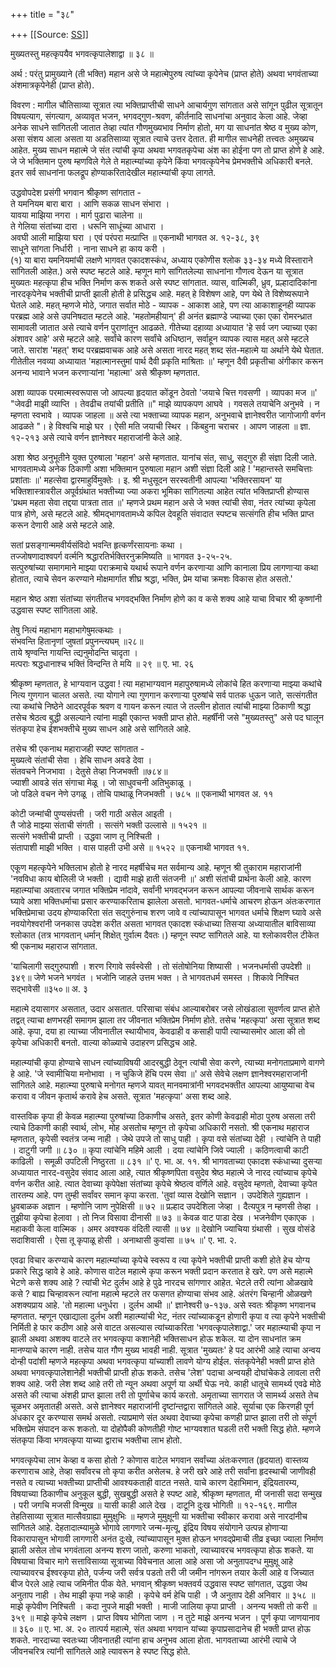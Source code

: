 +++
title = "३८"

+++
[[Source: [SS](https://satsangdhara.net/nbs/nbs-38.htm)]]

मुख्यतस्तु महत्कृपयैव भगवत्कृपालेशाद्वा ॥ ३८ ॥  
  
अर्थ : परंतु प्रामुख्याने (ती भक्ति) महान असे जे महात्मेपुरुष त्यांच्या कृपेनेच (प्राप्त होते) अथवा भगवंताच्या अंशमात्रकृपेनेही (प्राप्त होते).  
  
विवरण : मागील चौतिसाव्या सूत्रात त्या भक्तिप्राप्तीची साधने आचार्यगुण सांगतात असे सांगून पुढील सूत्रातून विषयत्याग, संगत्याग, अव्यावृत भजन, भगवद्‌गुण-श्रवण, कीर्तनादि साधनांचा अनुवाद केला आहे. जेव्हा अनेक साधने सांगितली जातात तेव्हा त्यांत गौणमुख्यभाव निर्माण होतो, मग या साधनांत श्रेष्ठ व मुख्य कोण, असा संशय आला असता या अडतिसाव्या सूत्रात त्याचे उत्तर देतात. ही मागील साधनेही तत्त्वतः अमुख्यच आहेत. मुख्य साधन महात्मे जे संत त्यांची कृपा अथवा भगवतकृपेचा अंश का होईना पण तो प्राप्त होणे हे आहे. जे जे भक्तिमान पुरुष म्हणविले गेले ते महात्म्यांच्या कृपेने किंवा भगवत्कृपेनेच प्रेमभक्तीचे अधिकारी बनले. इतर सर्व साधनांना फलद्रूप होण्याकरितादेखील महात्म्यांची कृपा लागते.  
  
उद्धवोपदेश प्रसंगी भगवान श्रीकृष्ण सांगतात -  
ते यमनियम बारा बारा । आणि सकळ साधन संभारा ।  
यावया माझिया नगरा । मार्ग पुढारा चालेना ॥  
ते गेलिया संतांच्या दारा । धरूनि साधूंच्या आधारा ।  
अवघी आली माझिया घरा । एवं परंपरा मत्प्राप्ति ॥ एकनाथी भागवत अ. १२-३८, ३९  
साधूने सांगता निर्धारी । नाना साधने हा काय करी ।  
(१) या बारा यमनियमांची लक्षणे भागवत एकादशस्कंध, अध्याय एकोणीस श्लोक ३३-३४ मध्ये विस्ताराने सांगितली आहेत.) असे स्पष्ट म्हटले आहे. म्हणून मागे सांगितलेल्या साधनांना गौणत्व देऊन या सूत्रात मुख्यतः महत्कृपा हीच भक्ति निर्माण करू शकते असे स्पष्ट सांगतात. व्यास, वाल्मिकी, ध्रुव, प्रल्हादादिकांना नारदकृपेनेच भक्तीची प्राप्ती झाली होती हे प्रसिद्धच आहे. महत् हे विशेषण आहे, पण येथे ते विशेष्यरूपाने घेतले आहे. महत् म्हणजे मोठे, जगात सर्वात मोठे - व्यापक - आकाश आहे, पण त्या आकाशाहूनही व्यापक परब्रह्म आहे असे उपनिषदात म्हटले आहे. 'महतोमहीयान्' ही अनंत ब्रह्माण्डे ज्याच्या एका एका रोमरन्ध्रात सामावली जातात असे त्याचे वर्णन पुराणांतून आढळते. गीतेच्या दहाव्या अध्यायात 'हे सर्व जग ज्याच्या एका अंशावर आहे' असे म्हटले आहे. सर्वांचे कारण सर्वांचे अधिष्ठान, सर्वाहून व्यापक त्यास महत् असे म्हटले जाते. सारांश 'महत्' शब्द परब्रह्मवाचक आहे असे असता नारद महत् शब्द संत-महात्मे या अर्थाने येथे घेतात. गीतेतील नवव्या अध्यायात 'महात्मानस्तुमां पार्थ दैवी प्रकृति माश्रिताः ॥' म्हणून दैवी प्रकृतीचा अंगीकार करून अनन्य भावाने भजन करणार्‍यांना 'महात्मा' असे श्रीकृष्ण म्हणतात.  
  
अशा व्यापक परमात्मस्वरूपास जो आपल्या हृदयात कोंडून ठेवतो 'जयाचे चित्त गवसणी । व्यापका मज ॥' "जेवढी माझी व्याप्ति । तेवढीच तयांची प्रतीति ॥" माझे व्यापकपण आघवे । गवसले तयाचेनि अनुभवे । न म्हणता स्वभावे । व्यापक जाहला ॥ असे त्या भक्ताच्या व्यापक महान, अनुभवाचे ज्ञानेश्वरीत जागोजागी वर्णन आढळते "। हे विश्वचि माझे घर । ऐसी मति जयाची स्थिर । किंबहुना चराचर । आपण जाहला ॥ ज्ञा. १२-२१३ असे त्याचे वर्णन ज्ञानेश्वर महाराजांनी केले आहे.  
  
अशा श्रेष्ठ अनुभूतीने युक्त पुरुषाला 'महान' असे म्हणतात. यानांच संत, साधु, सद्‌गुरु ही संज्ञा दिली जाते. भागवतामध्ये अनेक ठिकाणी अशा भक्तिमान पुरुषाला महान अशी संज्ञा दिली आहे ! 'महान्तस्ते समचित्ताः प्रशांताः ॥' महत्सेवा द्वारमाहुर्विमुक्तेः । इ. श्री मधुसूदन सरस्वतीनी आपल्या 'भक्तिरसायन' या भक्तिशास्त्रावरील अपूर्वग्रंथात भक्तीच्या ज्या अकरा भूमिका सांगितल्या आहेत त्यांत भक्तिप्राप्ती होण्यास 'प्रथम महता सेवा तद्दया पात्रता तात ॥' म्हणजे प्रथम महान असे जे भक्त त्यांची सेवा, नंतर त्यांच्या कृपेला पात्र होणे, असे म्हटले आहे. श्रीमद्‌भागवतामध्ये कपिल देवहूति संवादात स्पष्टच सत्संगति हीच भक्ति प्राप्त करून देणारी आहे असे म्हटले आहे.  
  
सतां प्रसङ्गान्ममवीर्यसंविदो भवन्ति हृत्कर्णंरसायनाः कथा ।  
तज्जोषणादाश्‍वपर्ग वर्त्मनि श्रद्धारतिर्भक्तिरनुक्रमिष्यति ॥ भागवत ३-२५-२५.  
सत्पुरुषांच्या समागमाने माझ्या पराक्रमाचे यथार्थ रूपाने वर्णन करणार्‍या आणि कानाला प्रिय लागणार्‍या कथा होतात, त्याचे सेवन करण्याने मोक्षमार्गात शीघ्र श्रद्धा, भक्ति, प्रेम यांचा क्रमशः विकास होत असतो.'  
  
महान श्रेष्ठ अशा संतांच्या संगतीतच भगवद्‍भक्ति निर्माण होणे का व कसे शक्य आहे याचा विचार श्री कृष्णांनी उद्धवास स्पष्ट सांगितला आहे.  
  
तेषु नित्यं महाभाग महाभागेषुमत्कथाः ।  
संभवन्ति हितानृणां जुषतां प्रपुनन्त्यघम् ॥२८॥  
ताये श्रृण्वन्ति गायन्ति त्द्यनुमोदन्ति चादृता ।  
मत्पराः श्रद्धधानाश्च भक्तिं विन्दन्ति ते मयि ॥ २९ ॥ ए. भा. २६  
  
श्रीकृष्ण म्हणतात, हे भाग्यवान उद्धवा ! त्या महाभाग्यवान महापुरुषामध्ये लोकांचे हित करणार्‍या माझ्या कथांचे नित्य गुणगान चालत असते. त्या योगाने त्या गुणगान करणार्‍या पुरुषांचे सर्व पातक धुऊन जाते, सत्संगतीत त्या कथांचे निष्ठेने आदरपूर्वक श्रवण व गायन करून त्यात जे तल्लीन होतात त्यांची माझ्या ठिकाणी श्रद्धा तसेच श्रेठत्व बुद्धी असल्याने त्यांना माझी एकान्त भक्ती प्राप्त होते. महर्षींनी जसे "मुख्यतस्तु" असे पद घालून संतकृपा हेच ईशभक्तीचे मुख्य साधन आहे असे सांगितले आहे.  
  
तसेच श्री एकनाथ महाराजही स्पष्ट सांगतात -  
मुख्यत्वे संतांची सेवा । हेचि साधन अवडे देवा ।  
संतवचने निजभावा । देतुसे तेव्हा निजभक्ती ॥७८४॥  
ज्याशी आवडे संत संगाचा मेळू । जो साधुवचनी अतिभुकाळू ।  
जो पडिले वचन नेणे उगळू । तोचि पाथाळू निजभक्ती । ७८५ ॥ एकनाथी भागवत अ. ११  
  
कोटी जन्मांची पुण्यसंपत्ती । जरी गाठी असेल आइती ।  
तै जोडे माझ्या संताची संगती । सत्संगे भक्ती उल्लासे ॥ १५२१ ॥  
सत्संगे भक्तीची प्राप्ती । उद्धवा जाण तू निश्चिती ।  
संतापाशी माझी भक्ति । वास पाहती उभी असे ॥ १५२२ ॥ एकनाथी भागवत ११.  
  
एकूण महत्कृपेने भक्तिलाभ होतो हे नारद महर्षीचेच मत सर्वमान्य आहे. म्हणून श्री तुकाराम महाराजांनी 'नवविधा काय बोलिली जे भक्ती । द्यावी माझे हाती संतजनी ॥' अशी संतांची प्रार्थना केली आहे. कारण महात्म्यांचा अवतारच जगात भक्तिप्रेम नांदावे, सर्वांनी भगवद्‌भजन करून आपल्या जीवनाचे सार्थक करून घ्यावे अशा भक्तिधर्माचा प्रसार करण्याकरिताच झालेला असतो. भागवत-धर्माचे आचरण होऊन अंतःकरणात भक्तिप्रेमाचा उदय होण्याकरिता संत सद्‍गुरुंनाच शरण जावे व त्यांच्यापासून भागवत धर्माचे शिक्षण घ्यावे असे नवयोगेश्वरांनी जनकास उपदेश करीत असता भागवत एकादश स्कंधाच्या तिसर्‍या अध्यायातील बाविसाव्या श्लोकात (तत्र भागवतान् धर्मान् शिक्षेत् गुर्वात्म दैवतः।) म्हणून स्पष्ट सांगितले आहे. या श्लोकावरील टीकेत श्री एकनाथ महाराज सांगतात.  
  
'याचिलागी सद्‍गुरुपाशी । शरण रिगावे सर्वस्वेसी । तो संतोषोनिया शिष्यासी । भजनधर्मासी उपदेशी ॥३४९॥ जेणे भजने भगवंत । भजोनि जाहले उत्तम भक्त । ते भागवतधर्म समस्त । शिकावे निश्चित सद्‌भावेसी ॥३५०॥ अ. ३  
  
महात्मे दयासागर असतात, उदार असतात. परिसाचा संबंध आल्याबरोबर जसे लोखंडाला सुवर्णत्व प्राप्त होते तद्वत् त्याचा क्षणभरही समागम झाला तर जीवनात भक्तिप्रेम निर्माण होते. तसेच 'महत्कृपा' असा सूत्रात शब्द आहे. कृपा, दया हा त्याच्या जीवनातील स्थायीभाव, केवढाही व कसाही पापी त्याच्यासमोर आला की तो कृपेचा अधिकारी बनतो. वाल्या कोळ्याचे उदाहरण प्रसिद्धच आहे.  
  
महात्म्यांची कृपा होण्याचे साधन त्यांच्याविषयी आदरबुद्धी ठेवून त्यांची सेवा करणे, त्याच्या मनोगताप्रमाणे वागणे हे आहे. 'जे स्वामीचिया मनोभावा । न चुकिजे हेंचि परम सेवा ॥' असे सेवेचे लक्षण ज्ञानेश्वरमहाराजांनी सांगितले आहे. महात्म्या पुरुषाचे मनोगत म्हणजे यावत् मानवमात्रांनी भगवदभक्तीत आपल्या आयुष्याचा वेच करावा व जीवन कृतार्थ करावे हेच असते. सूत्रात 'महत्कृपा' असा शब्द आहे.  
  
वास्तविक कृपा ही केवळ महात्म्या पुरुषांच्या ठिकाणीच असते, इतर कोणी केवढाही मोठा पुरुष असला तरी त्याचे ठिकाणी काही स्वार्थ, लोभ, मोह असतोच म्हणून तो कृपेचा अधिकारी नसतो. श्री एकनाथ महाराज म्हणतात, कृपेसी स्वतंत्र जन्म नाही । जेथे उपजे तो साधु पाही । कृपा वसे संतांच्या देही । त्यांचेनि ते पाही । दाटुगी जगी ॥ ८३० ॥ कृपा त्यांचेनि महिमे आली । दया त्यांचेनि जिवे ज्याली । कठिणत्वाची काटी काढिली । समूळी उपटिली निष्ठुरता ॥ ८३१ ॥' ए. भा. अ. ११. श्री भागवताच्या एकादश स्कंधाच्या दुसर्‍या अध्यायात नारद-वसुदेव संवाद आला आहे, त्यात श्रीकृष्णपिता वसुदेव श्रेष्ठ महात्मे जे नारद त्यांच्याच कृपेचे वर्णन करीत आहे. त्यात देवाच्या कृपेपेक्षा संतांच्या कृपेचे श्रेष्ठत्व वर्णिले आहे. वसुदेव म्हणतो, देवाच्या कृपेत तारतम्य आहे. पण तुम्ही सर्वांवर समान कृपा करता. 'तुवां व्यास देखोनि सज्ञान । उपदेशिले गुह्यज्ञान । ध्रुवबाळक अज्ञान । म्हणोनि जाण नुपेक्षिसी ॥ ७२ ॥ प्रल्हाद उपदेशिला जेव्हा । दैत्यपुत्र न म्हणसी तेव्हा । तुझीया कृपेचा हेलावा । तो निज विसावा दीनासी ॥ ७३ ॥ केवळ वाट पाडा देख । भजनेवीण एकाएक । महाकवी केला वाल्मिक । अमर अवश्यक वंदिती त्यासी ॥ ७४ ॥ देखोनि ज्याचिया ग्रंथासी । सुख वोसंडे सदाशिवासी । ऐसा तू कृपाळू होसी । अनाथासी कुवांसा ॥ ७५ ॥' ए. भा. २.  
  
एवढा विचार करण्याचे कारण महात्म्यांच्या कृपेचे स्वरूप व त्या कृपेने भक्तीची प्राप्ती कशी होते हेच योग्य प्रकारे सिद्ध व्हावे हे आहे. कोणास वाटेल महात्मे कृपा करून भक्ती प्रदान करतात हे खरे. पण असे महात्मे भेटणे कसे शक्य आहे ? त्यांची भेट दुर्लभ आहे हे पुढे नारदच सांगणार आहेत. भेटले तरी त्यांना ओळखावे कसे ? बाह्य चिन्हावरून त्यांना महात्मे म्हटले तर फसगत होण्याचा संभव आहे. अंतरंग चिन्हानी ओळखणे अशक्यप्राय आहे. 'तो महात्मा धनुर्धरा । दुर्लभ आथी ॥' ज्ञानेश्वरी ७-१३७. असे स्वतः श्रीकृष्ण भगवानच म्हणतात. म्हणून एखाद्याला दुर्लभ अशी महात्म्यांची भेट, नंतर त्यांच्याकडून होणारी कृपा व त्या कृपेने भक्तीची निर्मिती हे फार कठीण आहे असे वाटत असल्यास त्यांच्याकरिता 'भगवत्कृपालेशाद्वा.' जर महात्म्याची कृपा न झाली अथवा अशक्य वाटले तर भगवत्कृपा कशानेही भक्तिसाधन होऊ शकेल. या दोन साधनांत क्रम मानण्याचे कारण नाही. तसेच यात गौण मुख्य भावही नाही. सूत्रात 'मुख्यतः' हे पद आरंभी आहे त्याचा अन्वय दोन्ही पदांशी म्हणजे महत्कृपा अथवा भगवत्कृपा यांच्याशी लावणे योग्य होईल. संतकृपेनेही भक्ती प्राप्त होते अथवा भगवत्कृपालेशानेही भक्तीची प्राप्ती होऊ शकते. तसेच 'लेश' पदाचा अन्वयही दोघांचेकडे लावला तरी शक्य आहे. जरी लेश शब्द आहे तरी तो न्यून अथवा अपूर्ण या अर्थी घेऊ नये. काही धातूचे सामर्थ्य एवढे मोठे असते की त्याचा अंशही प्राप्त झाला तरी तो पूर्णाचेच कार्य करतो. अमृताच्या सागरात जे सामर्थ्य असते तेच चूळभर अमृतातही असते. असे ज्ञानेश्वर महाराजांनी दृष्टांन्तद्वारा सांगितले आहे. सूर्याचा एक किरणही पूर्ण अंधकार दूर करण्यास समर्थ असतो. त्याप्रमाणे संत अथवा देवाच्या कृपेचा कणही प्राप्त झाला तरी तो संपूर्ण भक्तिप्रेम संपादन करू शकतो. या दोहोपैकी कोणतीही गोष्ट भाग्यवशात घडली तरी भक्ती सिद्ध होते. म्हणजे संतकृपा किंवा भगवत्कृपा याच्या द्वाराच भक्तीचा लाभ होतो.  
  
भगवत्कृपेचा लाभ केव्हा व कसा होतो ? कोणास वाटेल भगवान सर्वांच्या अंतःकरणात (हृदयात) वास्तव्य करणाराच आहे, तेव्हा सर्वांवरच तो कृपा करीत असेलच. हे जरी खरे आहे तरी सर्वांना हृदस्थाची जाणीवही नसते व त्याच्या भक्तीच्या प्राप्तीची आवश्यकताही वाटत नसते. याचे कारण देहाभिमान, इंद्रियतारम्य, विषयाच्या ठिकाणीच अनुकूल बुद्धी, सुखबुद्धी असते हे स्पष्ट आहे, श्रीकृष्ण म्हणतात, मी जनासी सदा सन्मुख । परी जगचि मजसी विन्मुख ॥ यासी काही आले देख । दाटूनि दुःख भोगिती ॥ १२-१६९. मागील तेहतिसाव्या सूत्रात मात्सैवग्राह्या मुमुक्षुभिः ॥ म्हणजे मुमुक्षूनी या भक्तीचा स्वीकार करावा असे नारदांनीच सांगितले आहे. देहतादात्म्यामुळे भोगावे लागणारे जन्म-मृत्यू, इंद्रिय विषय संयोगाने उत्पन्न होणार्‍या विकारापासून भोगावी लागणारी अनंत दुःखे, त्यांच्यापासून मुक्त होऊन भगवद्‍प्रेमाची तीव्र इच्छा ज्याला निर्माण झाली असेल तोच भगवंताला अनन्य शरण जातो, करुणा भाकतो, त्याच्यावरच भगवत्कृपा होऊ शकते. या विषयाचा विचार मागे सत्ताविसाव्या सूत्राच्या विवेचनात आला आहे असा जो अनुतापदग्ध मुमुक्षू आहे त्याच्यावरच ईश्वरकृपा होते, पर्जन्य जरी सर्वत्र पडतो तरी जी जमीन नांगरून तयार केली आहे व जिच्यात बीज पेरले आहे त्याच जमिनीत पीक येते. भगवान् श्रीकृष्ण भक्तवर्य उद्धवास स्पष्ट सांगतात, उद्धवा जेथ अनुताप नाही । तेथ माझी कृपा नव्हे काही । कृपेचे वर्म हेचि पाही । जै अनुताप देही अनिवार ॥ ३५८ ॥ माझे कृपेवीण निश्चिती । कदा नुपजे माझी भक्ती । माजी जालिया कृपा प्राप्ती । अनन्य भक्ती तो करी ॥ ३५९ ॥ माझे कृपेचे लक्षण । प्राप्त विषय भोगिता जाण । न तुटे माझे अनन्य भजन । पूर्ण कृपा जाणयानाव ॥ ३६० ॥ ए. भा. अ. २० तात्पर्य महात्मे, संत अथवा भगवान यांच्या कृपाप्रसादानेच ही भक्ती प्राप्त होऊ शकते. नारदाच्या स्वतःच्या जीवनातही त्यांना हाच अनुभव आला होता. भागवताच्या आरंभी त्याचे जे जीवनचरित्र त्यांनी सांगितले आहे त्यावरून हे स्पष्ट सिद्ध होते.  
